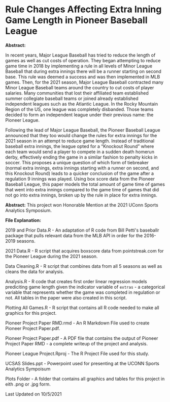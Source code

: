 # Rule Changes Affecting Extra Inning Game Length in Pioneer Baseball League

**Abstract:**

In recent years, Major League Baseball has tried to reduce the length of games as well as cut costs of
operation. They began attempting to reduce game time in 2018 by implementing a rule in all levels of
Minor League Baseball that during extra innings there will be a runner starting on second base. This rule
was deemed a success and was then implemented in MLB games. Then, for the 2021 season, Major League
Baseball contracted many Minor League Baseball teams around the country to cut costs of player salaries.
Many communities that lost their affiliated team established summer collegiate baseball teams or joined
already established independent leagues such as the Atlantic League. In the Rocky Mountain Region of the
US, one league was completely disbanded. Those teams decided to form an independent league under their
previous name: the Pioneer League.

Following the lead of Major League Baseball, the Pioneer Baseball League announced that they too would
change the rules for extra innings for the 2021 season in an attempt to reduce game length. Instead of
traditional baseball extra innings, the league opted for a “Knockout Round” where each team would send
a player to compete in a sudden death homerun derby, effectively ending the game in a similar fashion to
penalty kicks in soccer. This proposes a unique question of which form of tiebreaker (normal extra innings,
extra innings starting with a runner on second, and this Knockout Round) leads to a quicker conclusion of
the game after a regulation 9 innings was played. Using box score data from the Pioneer Baseball League,
this paper models the total amount of game time of games that went into extra innings compared to the
game time of games that did not go into extra innings, broken up by the rule in place for extra innings.

**Abstract:**
This project won Honorable Mention at the 2021 UConn Sports Analytics Symposium.

**File Explanation:**

2019 and Prior Data.R - An adaptation of R code from Bill Petti's baseballr package that pulls relevant data from the MLB API in order for the 2016-2019 seasons.

2021 Data.R - R script that acquires boxscore data from pointstreak.com for the Pioneer League during the 2021 season.

Data Cleaning.R - R script that combines data from all 5 seasons as well as cleans the data for analysis.

Analysis.R - R code that creates first order linear regression models prediciting game length given the indicator variable of `extras` - a categorical variable that represents whether the game was completed in regulation or not. All tables in the paper were also created in this script.

Plotting All Games.R - R script that contains all R code needed to make all graphics for this project.

Pioneer Project Paper RMD.rmd - An R Markdown File used to create Pioneer Project Paper.pdf.

Pioneer Project Paper.pdf - A PDF file that contains the output of Pioneer Project Paper RMD - a complete writeup of the project and analysis.

Pioneer League Project.Rproj - The R Project File used for this study.

UCSAS Slides.ppt - Powerpoint used for presenting at the UCONN Sports Analytics Sympoisum

Plots Folder - A folder that contains all graphics and tables for this project in eith .png or .jpg form.

Last Updated on 10/5/2021
